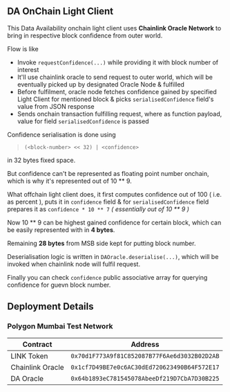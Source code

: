 ## DA OnChain Light Client

This Data Availability onchain light client uses **Chainlink Oracle Network** to bring in respective block confidence from outer world.

Flow is like

- Invoke `requestConfidence(...)` while providing it with block number of interest
- It'll use chainlink oracle to send request to outer world, which will be eventually picked up by designated Oracle Node & fulfilled
- Before fulfilment, oracle node fetches confidence gained by specified Light Client for mentioned block & picks `serialisedConfidence` field's value from JSON response
- Sends onchain transaction fulfilling request, where as function payload, value for field `serialisedConfidence` is passed

Confidence serialisation is done using

> `(<block-number> << 32) | <confidence>`

in 32 bytes fixed space.

But confidence can't be represented as floating point number onchain, which is why it's represented out of 10 ** 9.

What offchain light client does, it first computes confidence out of 100 ( i.e. as percent ), puts it in `confidence` field & for `serialisedConfidence` field prepares it as `confidence * 10 ** 7` _( essentially out of 10 ** 9 )_

Now 10 ** 9 can be highest gained confidence for certain block, which can be easily represented with in **4 bytes**.

Remaining **28 bytes** from MSB side kept for putting block number.

Deserialisation logic is written in `DAOracle.deserialise(...)`, which will be invoked when chainlink node will fulfil request.

Finally you can check `confidence` public associative array for querying confidence for guevn block number.

## Deployment Details

### Polygon Mumbai Test Network

Contract | Address
--- | ---
LINK Token | `0x70d1F773A9f81C852087B77F6Ae6d3032B02D2AB`
Chainlink Oracle | `0x1cf7D49BE7e0c6AC30dEd720623490B64F572E17`
DA Oracle | `0x64b1893eC781545078AbeeDf219D7CbA7D30B225`
